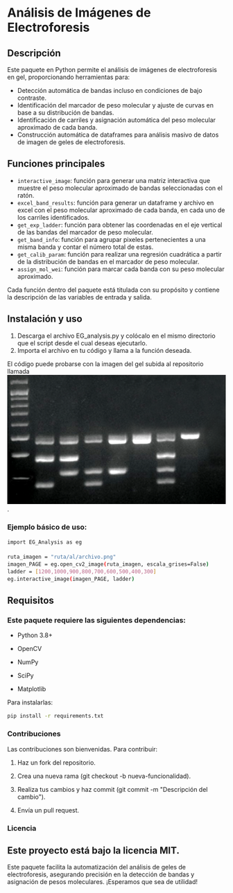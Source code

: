 # Análisis de Imágenes de Electroforesis

## Descripción

Este paquete en Python permite el análisis de imágenes de electroforesis en gel, proporcionando herramientas para:

- Detección automática de bandas incluso en condiciones de bajo contraste.
- Identificación del marcador de peso molecular y ajuste de curvas en base a su distribución de bandas.
- Identificación de carriles y asignación automática del peso molecular aproximado de cada banda.
- Construcción automática de dataframes para análisis masivo de datos de imagen de geles de electroforesis.

## Funciones principales
- `interactive_image`: función para generar una matriz interactiva que muestre el peso molecular aproximado de bandas seleccionadas con el ratón.
- `excel_band_results`: función para generar un dataframe y archivo en excel con el peso molecular aproximado de cada banda, en cada uno de los carriles identificados.
- `get_exp_ladder`: función para obtener las coordenadas en el eje vertical de las bandas del marcador de peso molecular.
- `get_band_info`: función para agrupar pixeles pertenecientes a una misma banda y contar el número total de estas.
- `get_calib_param`: función para realizar una regresión cuadrática a partir de la distribución de bandas en el marcador de peso molecular.
- `assign_mol_wei`: función para marcar cada banda con su peso molecular aproximado.

Cada función dentro del paquete está titulada con su propósito y contiene la descripción de las variables de entrada y salida.

## Instalación y uso

1. Descarga el archivo EG_analysis.py y colócalo en el mismo directorio que el script desde el cual deseas ejecutarlo.
2. Importa el archivo en tu código y llama a la función deseada.

El código puede probarse con la imagen del gel subida al repositorio llamada ![electro_gel_test](electro_gel_test.png).

### Ejemplo básico de uso:
```bash
import EG_Analysis as eg

ruta_imagen = "ruta/al/archivo.png"
imagen_PAGE = eg.open_cv2_image(ruta_imagen, escala_grises=False)
ladder = [1200,1000,900,800,700,600,500,400,300]
eg.interactive_image(imagen_PAGE, ladder)
```
## Requisitos

### Este paquete requiere las siguientes dependencias:

- Python 3.8+

- OpenCV

- NumPy

- SciPy

- Matplotlib

Para instalarlas:

```bash
pip install -r requirements.txt
```

### Contribuciones

Las contribuciones son bienvenidas. Para contribuir:

1. Haz un fork del repositorio.

2. Crea una nueva rama (git checkout -b nueva-funcionalidad).

3. Realiza tus cambios y haz commit (git commit -m "Descripción del cambio").

4. Envía un pull request.

### Licencia

Este proyecto está bajo la licencia MIT.
---
Este paquete facilita la automatización del análisis de geles de electroforesis, asegurando precisión en la detección de bandas y asignación de pesos moleculares. ¡Esperamos que sea de utilidad!

